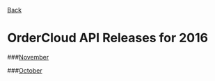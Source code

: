[Back](../README.md)
# OrderCloud API Releases for 2016

###[November](November)

###[October](October)
